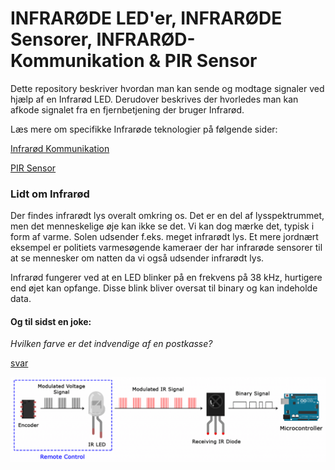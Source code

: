 # INFRARØDE LED'er, INFRARØDE Sensorer, INFRARØD-Kommunikation & PIR Sensor
Dette repository beskriver hvordan man kan sende og modtage signaler ved hjælp af en Infrarød LED. Derudover beskrives der hvorledes man kan afkode signalet fra en fjernbetjening der bruger Infrarød.

Læs mere om specifikke Infrarøde teknologier på følgende sider:

[Infrarød Kommunikation](/Infrarød_Kommunikation.md)

[PIR Sensor](/PIR_Sensor.md)

### Lidt om Infrarød

Der findes infrarødt lys overalt omkring os. Det er en del af lysspektrummet, men det menneskelige øje kan ikke se det. Vi kan dog mærke det, typisk i form af varme. Solen udsender f.eks. meget infrarødt lys. Et mere jordnært eksempel er politiets varmesøgende kameraer der har infrarøde sensorer til at se mennesker om natten da vi også udsender infrarødt lys.

Infrarød fungerer ved at en LED blinker på en frekvens på 38 kHz, hurtigere end øjet kan opfange. Disse blink bliver oversat til binary og kan indeholde data. 

#### Og til sidst en joke: 
*Hvilken farve er det indvendige af en postkasse?*

[svar](joke.md)


![alt text](https://github.com/DDlabAU/INFRARED-Kommunikation/blob/master/Arduino-IR-Remote-Receiver-Tutorial-IR-Signal-Modulation.png)


